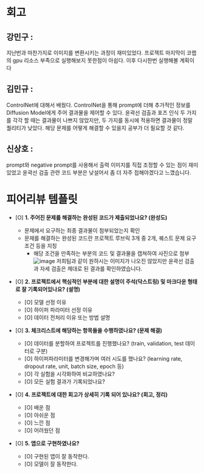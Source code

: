 # 회고
## 강민구 :
지난번과 마찬가지로 이미지를 변환시키는 과정이 재미있었다. 프로젝트 마지막이 코랩의 gpu 리소스 부족으로 실행해보지 못한점이 아쉽다. 이후 다시한번 실행해볼 계획이다

## 김민규 :
ControlNet에 대해서 배웠다. ControlNet을 통해 prompt에 더해 추가적인 정보를 Diffusion Model에게 주어 결과물을 제어할 수 있다. 윤곽선 검출과 포즈 인식 두 가지를 각각 할 때는 결과물이 나쁘지 않았지만, 두 가지를 동시에 적용하면 결과물이 정말 퀄리티가 낮았다. 해당 문제를 어떻게 해결할 수 있을지 공부가 더 필요할 것 같다.

## 신상호 :
prompt와 negative prompt를 사용해서 출력 이미지를 직접 조정할 수 있는 점이 재미있었고 윤곽선 검출 관련 코드 부분은 낮설어서 좀 더 자주 접해야겠다고 느꼈습니다.

# 피어리뷰 템플릿

- [O]  **1. 주어진 문제를 해결하는 완성된 코드가 제출되었나요? (완성도)**
    - 문제에서 요구하는 최종 결과물이 첨부되었는지 확인
    - 문제를 해결하는 완성된 코드란 프로젝트 루브릭 3개 중 2개, 
    퀘스트 문제 요구조건 등을 지칭
        - 해당 조건을 만족하는 부분의 코드 및 결과물을 캡쳐하여 사진으로 첨부
    ![image](https://github.com/user-attachments/assets/ac10229d-1c3b-476e-97f2-44964825dd89)
    저희팀과 같이 원하시는 이미지가 나오진 않았지만 윤곽선 검출과 자세 검출은 제대로 된 결과를 확인하였습니다.

- [O]  **2. 프로젝트에서 핵심적인 부분에 대한 설명이 주석(닥스트링) 및 마크다운 형태로 잘 기록되어있나요? (설명)**
    - [O]  모델 선정 이유
    - [O]  하이퍼 파라미터 선정 이유
    - [O]  데이터 전처리 이유 또는 방법 설명

- [O]  **3. 체크리스트에 해당하는 항목들을 수행하였나요? (문제 해결)**
    - [O]  데이터를 분할하여 프로젝트를 진행했나요? (train, validation, test 데이터로 구분)
    - [O]  하이퍼파라미터를 변경해가며 여러 시도를 했나요? (learning rate, dropout rate, unit, batch size, epoch 등)
    - [O]  각 실험을 시각화하여 비교하였나요?
    - [O]  모든 실험 결과가 기록되었나요?

- [O]  **4. 프로젝트에 대한 회고가 상세히 기록 되어 있나요? (회고, 정리)**
    - [O]  배운 점
    - [O]  아쉬운 점
    - [O]  느낀 점
    - [O]  어려웠던 점

- [O]  **5.  앱으로 구현하였나요?**
    - [O]  구현된 앱이 잘 동작한다.
    - [O]  모델이 잘 동작한다.
